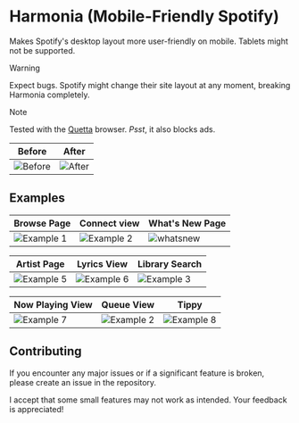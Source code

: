 # Harmonia (Mobile-Friendly Spotify)

Makes Spotify's desktop layout more user-friendly on mobile. Tablets might not be supported.

> [!WARNING]
> Expect bugs. Spotify might change their site layout at any moment, breaking Harmonia completely.

> [!NOTE]
> Tested with the [Quetta](https://www.quetta.net/) browser. *Psst*, it also blocks ads.

| **Before** | **After** |
|---|---|
| ![Before](https://github.com/user-attachments/assets/e1670dc4-dc73-414d-9132-97467534da75) | ![After](https://github.com/user-attachments/assets/f5476071-c28f-4b1a-ad98-c9073fcbf8d7) |

## Examples

| **Browse Page** | **Connect view** | **What's New Page** |
|---|---|---|
| ![Example 1](https://github.com/user-attachments/assets/9bf81897-f2f4-4b19-b02f-205aa6b55c29) | ![Example 2](https://github.com/user-attachments/assets/4d2bf214-b64d-40de-a62e-825a863adff3) | ![whatsnew](https://github.com/user-attachments/assets/24b800be-aba8-4789-93d5-740f690b5869) |
  
| **Artist Page** | **Lyrics View** | **Library Search** |
|---|---|---|
| ![Example 5](https://github.com/user-attachments/assets/314c774d-6eb5-484b-b1c7-d00ccf7253ef) | ![Example 6](https://github.com/user-attachments/assets/603b13ea-3e60-471a-af24-8cc0a755dbdb) | ![Example 3](https://github.com/user-attachments/assets/2540b34d-91b4-4ba4-adbf-71aece621b12)  |

| **Now Playing View** | **Queue View** | **Tippy** |
|---|---|---|
| ![Example 7](https://github.com/user-attachments/assets/536bafef-43f1-482d-a5f7-bc1836f1a62d) | ![Example 2](https://github.com/user-attachments/assets/59c71574-c497-4378-8833-75bc21638fdd) | ![Example 8](https://github.com/user-attachments/assets/97e9b981-b8b3-428c-b7d4-dab76a3150b4)  |

## Contributing

If you encounter any major issues or if a significant feature is broken, please create an issue in the repository. 

I accept that some small features may not work as intended. Your feedback is appreciated!
